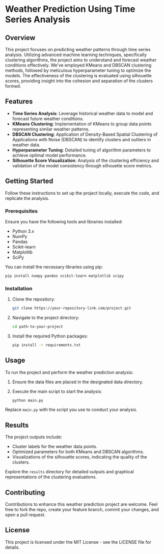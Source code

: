 # Weather Prediction Using Time Series Analysis

## Overview

This project focuses on predicting weather patterns through time series analysis. Utilizing advanced machine learning techniques, specifically clustering algorithms, the project aims to understand and forecast weather conditions effectively. We've employed KMeans and DBSCAN clustering methods, followed by meticulous hyperparameter tuning to optimize the models. The effectiveness of the clustering is evaluated using silhouette scores, providing insight into the cohesion and separation of the clusters formed.

## Features

- **Time Series Analysis**: Leverage historical weather data to model and forecast future weather conditions.
- **KMeans Clustering**: Implementation of KMeans to group data points representing similar weather patterns.
- **DBSCAN Clustering**: Application of Density-Based Spatial Clustering of Applications with Noise (DBSCAN) to identify clusters and outliers in weather data.
- **Hyperparameter Tuning**: Detailed tuning of algorithm parameters to achieve optimal model performance.
- **Silhouette Score Visualization**: Analysis of the clustering efficiency and validation of the model consistency through silhouette score metrics.

## Getting Started

Follow these instructions to set up the project locally, execute the code, and replicate the analysis.

### Prerequisites

Ensure you have the following tools and libraries installed:

- Python 3.x
- NumPy
- Pandas
- Scikit-learn
- Matplotlib
- SciPy

You can install the necessary libraries using pip:

```bash
pip install numpy pandas scikit-learn matplotlib scipy
```

### Installation

1. Clone the repository:

   ```sh
   git clone https://your-repository-link.com/project.git
   ```

2. Navigate to the project directory:

   ```sh
   cd path-to-your-project
   ```

3. Install the required Python packages:

   ```sh
   pip install -r requirements.txt
   ```

## Usage

To run the project and perform the weather prediction analysis:

1. Ensure the data files are placed in the designated data directory.
2. Execute the main script to start the analysis:

   ```bash
   python main.py
   ```

Replace `main.py` with the script you use to conduct your analysis.

## Results

The project outputs include:

- Cluster labels for the weather data points.
- Optimized parameters for both KMeans and DBSCAN algorithms.
- Visualizations of the silhouette scores, indicating the quality of the clusters.

Explore the `results` directory for detailed outputs and graphical representations of the clustering evaluations.

## Contributing

Contributions to enhance this weather prediction project are welcome. Feel free to fork the repo, create your feature branch, commit your changes, and open a pull request.

## License

This project is licensed under the MIT License - see the LICENSE file for details.

